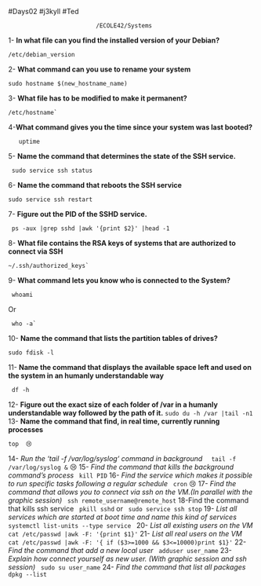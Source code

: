 
 #Days02
 #j3kyll
 #Ted
 							
 							 /ECOLE42/Systems
 							 
 1-
 **In what file can you find the installed version of your Debian?**
 
    /etc/debian_version
 
 2-
 **What command can you use to rename your system**
 
    sudo hostname $(new_hostname_name) 
 
 3-
 **What file has to be modified to make it permanent?**
 
    /etc/hostname`
  
 4-**What command gives you the time since your system was last booted?**
 
       uptime 
 5-
 **Name the command that determines the state of the SSH service.**
 
     sudo service ssh status
 6-
 **Name the command that reboots the SSH service**
 
    sudo service ssh restart 
 7-
 **Figure out the PID of the SSHD service.**
 
     ps -aux |grep sshd |awk '{print $2}' |head -1
     
 8-
 **What file contains the RSA keys of systems that are authorized to connect via SSH**
 
    ~/.ssh/authorized_keys` 
 9-
 **What command lets you know who is connected to the System?**
 
     whoami
     
 Or
       
     who -a` 
 10-
 **Name the command that lists the partition tables of drives?**
 
    sudo fdisk -l
  
 11-
 **Name the command that displays the available space left and used on the system in an humanly understandable way**
 
     df -h
 
 12-
 **Figure out the exact size of each folder of /var in a humanly understandable way followed by the path of it.**
  `sudo du -h /var |tail -n1 ` 
 13-
 **Name the command that find, in real time, currently running processes**
 
    top  😢
   
 14-
 *Run the ‘tail -f /var/log/syslog‘ command in background*
  `  tail -f /var/log/syslog &` 😢
 15-
 *Find the command that kills the background command’s process*
  ` kill PID` 
 16-
 *Find the service which makes it possible to run specific tasks following a regular schedule*
  ` cron` 😢
 17-
 *Find the command that allows you to connect via ssh on the VM.(In parallel with
the graphic session)*
  ` ssh remote_username@remote_host` 
 18-Find the command that kills ssh service
  ` pkill sshd` or  ` sudo service ssh stop` 
 19-
 *List all services which are started at boot time and name this kind of services*
  `systemctl list-units --type service ` 
 20-
 *List all existing users on the VM*
  ` cat /etc/passwd |awk -F: '{print $1}'` 
 21-
 *List all real users on the VM*
  ` cat /etc/passwd |awk -F: '{ if ($3>=1000 && $3<=10000)print $1}'` 
 22-
 *Find the command that add a new local user*
  ` adduser user_name` 
 23-
 *Explain how connect yourself as new user. (With graphic session and ssh session)*
  ` sudo su user_name` 
 24-
 *Find the command that list all packages*
  `dpkg --list ` 
 
